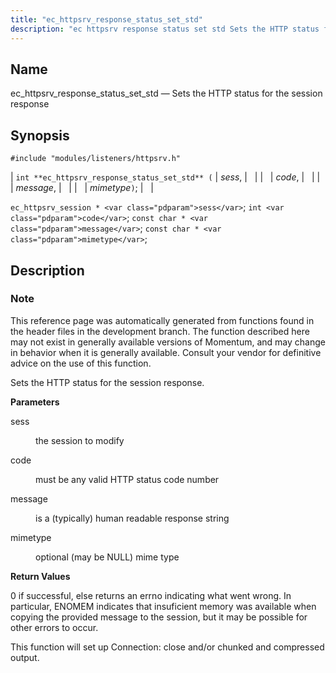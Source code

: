 ```yaml
---
title: "ec_httpsrv_response_status_set_std"
description: "ec httpsrv response status set std Sets the HTTP status for the session response int ec httpsrv response status set std sess code message mimetype ec httpsrv session sess int code const char message const char mimetype This reference page was automatically generated from functions found in the header files..."
---
```


<a name="apis.ec_httpsrv_response_status_set_std"></a> 
## Name

ec_httpsrv_response_status_set_std — Sets the HTTP status for the session response

## Synopsis

`#include "modules/listeners/httpsrv.h"`

| `int **ec_httpsrv_response_status_set_std** (` | <var class="pdparam">sess</var>, |   |
|   | <var class="pdparam">code</var>, |   |
|   | <var class="pdparam">message</var>, |   |
|   | <var class="pdparam">mimetype</var>`)`; |   |

`ec_httpsrv_session * <var class="pdparam">sess</var>`;
`int <var class="pdparam">code</var>`;
`const char * <var class="pdparam">message</var>`;
`const char * <var class="pdparam">mimetype</var>`;<a name="idp53181568"></a> 
## Description

### Note

This reference page was automatically generated from functions found in the header files in the development branch. The function described here may not exist in generally available versions of Momentum, and may change in behavior when it is generally available. Consult your vendor for definitive advice on the use of this function.

Sets the HTTP status for the session response.

**<a name="idp53184448"></a> Parameters**

<dl class="variablelist">

<dt>sess</dt>

<dd>

the session to modify

</dd>

<dt>code</dt>

<dd>

must be any valid HTTP status code number

</dd>

<dt>message</dt>

<dd>

is a (typically) human readable response string

</dd>

<dt>mimetype</dt>

<dd>

optional (may be NULL) mime type

</dd>

</dl>

**<a name="idp53192752"></a> Return Values**

0 if successful, else returns an errno indicating what went wrong. In particular, ENOMEM indicates that insuficient memory was available when copying the provided message to the session, but it may be possible for other errors to occur.

This function will set up Connection: close and/or chunked and compressed output.